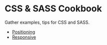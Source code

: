 # CSS & SASS Cookbook

Gather examples, tips for CSS and SASS.


- [Positioning](https://sebge2.github.io/css-sass-cookbook/positioning.html)
- [Responsive](https://sebge2.github.io/css-sass-cookbook/responsive.html)

